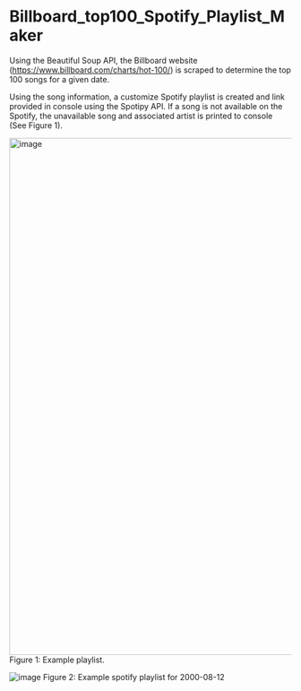 # Billboard_top100_Spotify_Playlist_Maker


Using the Beautiful Soup API, the Billboard website (https://www.billboard.com/charts/hot-100/) is scraped to determine the top 100 songs for a given date. 

Using the song information, a customize Spotify playlist is created and link provided in console using the Spotipy API. If a song is not available on the Spotify, the unavailable song and associated artist is printed to console (See Figure 1).


<img width="923" alt="image" src="https://user-images.githubusercontent.com/76194492/185506202-8f69ad0c-82e9-480a-a5c3-791d8f807237.png">
Figure 1: Example playlist. 


![image](https://user-images.githubusercontent.com/76194492/185506885-31f1685b-8de5-444f-b5c2-d2f7d6604af6.png)
Figure 2: Example spotify playlist for 2000-08-12
